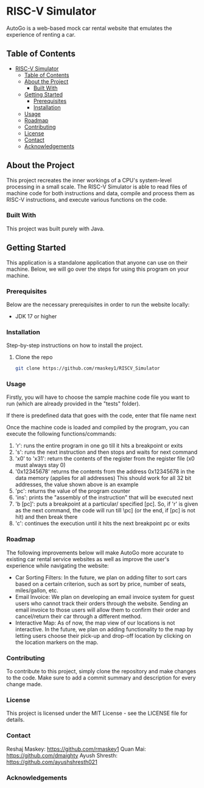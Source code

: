 # RISC-V Simulator

AutoGo is a web-based mock car rental website that emulates the experience of renting a car.

## Table of Contents

- [RISC-V Simulator](#project-title)
  - [Table of Contents](#table-of-contents)
  - [About the Project](#about-the-project)
    - [Built With](#built-with)
  - [Getting Started](#getting-started)
    - [Prerequisites](#prerequisites)
    - [Installation](#installation)
  - [Usage](#usage)
  - [Roadmap](#roadmap)
  - [Contributing](#contributing)
  - [License](#license)
  - [Contact](#contact)
  - [Acknowledgements](#acknowledgements)

## About the Project

This project recreates the inner workings of a CPU's system-level processing in a small scale. The RISC-V Simulator is able to read files of machine code for both instructions and data, compile and process them as RISC-V instructions, and execute various functions on the code.

### Built With

This project was built purely with Java.

## Getting Started

This application is a standalone application that anyone can use on their machine. Below, we will go over the steps for using this program on your machine.

### Prerequisites

Below are the necessary prerequisites in order to run the website locally:

- JDK 17 or higher

### Installation

Step-by-step instructions on how to install the project.

1. Clone the repo

   ```sh
   git clone https://github.com/rmaskey1/RISCV_Simulator
   ```

### Usage

Firstly, you will have to choose the sample machine code file you want to run (which are already provided in the "tests" folder).

If there is predefined data that goes with the code, enter that file name next

Once the machine code is loaded and compiled by the program, you can execute the following functions/commands:
1. 'r': runs the entire program in one go till it hits a breakpoint or exits
2. 's': runs the next instruction and then stops and waits for next command
3. 'x0' to 'x31': return the contents of the register from the register file (x0 must always
stay 0)
4. '0x12345678' returns the contents from the address 0x12345678 in the data memory (applies for all addresses)
This should work for all 32 bit addresses, the value shown above is an example
5. 'pc': returns the value of the program counter
6. 'ins': prints the "assembly of the instruction" that will be executed next
7. 'b \[pc]': puts a breakpoint at a particular/ specified \[pc]. So, if 'r' is given as the next
command, the code will run till \pc] (or the end, if \[pc] is not hit) and then break there
8. 'c': continues the execution until it hits the next breakpoint pc or exits

### Roadmap

The following improvements below will make AutoGo more accurate to existing car rental service websites as well as improve the user's experience while navigating the website:

- Car Sorting Filters: In the future, we plan on adding filter to sort cars based on a certain criterion, such as sort by price, number of seats, miles/gallon, etc.
- Email Invoice: We plan on developing an email invoice system for guest users who cannot track their orders through the website. Sending an email invoice to those users will allow them to confirm their order and cancel/return their car through a different method.
- Interactive Map: As of now, the map view of our locations is not interactive. In the future, we plan on adding functionality to the map by letting users choose their pick-up and drop-off location by clicking on the location markers on the map.

### Contributing

To contribute to this project, simply clone the repository and make changes to the code. Make sure to add a commit summary and description for every change made.

### License

This project is licensed under the MIT License - see the LICENSE file for details.

### Contact

Reshaj Maskey: https://github.com/rmaskey1
Quan Mai: https://github.com/dmaighty
Ayush Shresth: https://github.com/ayushshresth021

### Acknowledgements
